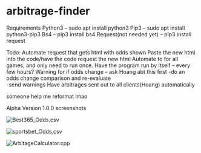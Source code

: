 # arbitrage-finder
Requirements 
	Python3 – sudo apt install python3
	Pip3 – sudo apt install python3-pip3
	Bs4 – pip3 install bs4
	Request(not needed yet) – pip3 install request

Todo:
	Automate request that gets html with odds shown
	Paste the new html into the code/have the code request the new html
	Automate to for all games, and only need to run once.
	Have the program run by itself – every few hours?
	Warning for if odds change – ask Hoang abt this first
		-do an odds change comparison and re-evaluate	
		-send warnings
	Have arbitrages sent out to all clients(Hoang) automatically

someone help me reformat lmao

Alpha Version 1.0.0 screenshots 


 ![Best365_Odds.csv](link-to-image)

 ![sportsbet_Odds.csv](link-to-image)

 ![ArbitageCalculator.cpp](link-to-image)
